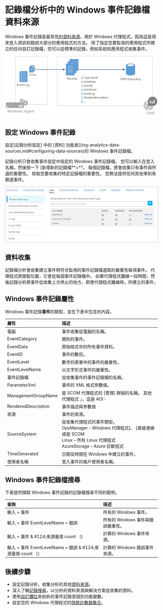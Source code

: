 <properties 
   pageTitle="Windows 事件記錄檔中記錄分析 |Microsoft Azure"
   description="Windows 事件記錄是最常見的資料來源使用記錄分析。  本文將說明如何設定的 Windows 事件記錄檔的收集與他們 OMS 存放庫中建立的記錄的詳細資料。"
   services="log-analytics"
   documentationCenter=""
   authors="bwren"
   manager="jwhit"
   editor="tysonn" />
<tags 
   ms.service="log-analytics"
   ms.devlang="na"
   ms.topic="article"
   ms.tgt_pltfrm="na"
   ms.workload="infrastructure-services"
   ms.date="10/18/2016"
   ms.author="bwren" />

# <a name="windows-event-log-data-sources-in-log-analytics"></a>記錄檔分析中的 Windows 事件記錄檔資料來源

Windows 事件記錄是最常見[的資料來源](log-analytics-data-sources.md)，用於 Windows 代理程式，因為這是用來登入資訊和錯誤大部分的應用程式的方法。  除了指定您要監視的應用程式所建立的任何自訂記錄檔，您可以從標準的記錄，例如系統和應用程式收集事件。

![Windows 事件](media/log-analytics-data-sources-windows-events/overview.png)     

## <a name="configuring-windows-event-logs"></a>設定 Windows 事件記錄

設定[記錄分析設定] 中的 [資料] 功能表](log-analytics-data-sources.md#configuring-data-sources)的 Windows 事件記錄檔。

記錄分析只會收集事件設定中指定的 Windows 事件記錄檔。  您可以輸入在登入名稱，然後按一下 [新增新的記錄檔**+**。  每個記錄檔，將會收集只有事件與所選的重要性。  核取您要收集的特定記錄檔的重要性。  您無法提供任何其他準則來篩選事件。

![設定 Windows 事件](media/log-analytics-data-sources-windows-events/configure.png)


## <a name="data-collection"></a>資料收集

記錄檔分析會收集建立事件時符合監視的事件記錄檔選取的嚴重性每項事件。  代理程式將錄製位置，它會從每個事件記錄檔中。  如果代理程式離線一段時間，然後記錄分析將事件從收集上次停止的地方，即使代理程式離線時，所建立的事件。


## <a name="windows-event-records-properties"></a>Windows 事件記錄屬性

Windows 事件記錄**事件**的類型，並在下表中包含的內容。

| 屬性 | 描述 |
|:--|:--|
| 電腦            | 事件收集從電腦的名稱。 |
| EventCategory       | 類別的事件。 |
| EventData           | 原始格式中的所有事件資料。 |
| EventID             | 事件的數目。 |
| EventLevel          | 數字的表單中的事件的嚴重性。 |
| EventLevelName      | 以文字形式事件的嚴重性。 |
| 事件記錄檔            | 從收集事件的事件記錄檔的名稱。 |
| ParameterXml        | 事件的 XML 格式參數值。 |
| ManagementGroupName | 是 SCOM 代理程式的 [管理] 群組的名稱。  其他代理程式 」，這是 AOI-<workspace ID> |
| RenderedDescription | 事件描述與參數值 |
| 來源              | 事件的來源。 |
| SourceSystem  | 從收集代理程式的事件類型。 <br> OpsManager – Windows 代理程式]、 [直接連線或是 SCOM <br> Linux – 所有 Linux 代理程式  <br> AzureStorage – Azure 診斷程式 |
| TimeGenerated       | 日期及時間在 Windows 中建立的事件。 |
| 使用者名稱            | 登入事件的帳戶使用者名稱。 |



## <a name="log-searches-with-windows-events"></a>Windows 事件記錄檔搜尋

下表提供擷取 Windows 事件記錄的記錄檔搜尋不同的範例。

| 查詢 | 描述 |
|:--|:--|
| 輸入 = 事件 | 所有的 Windows 事件。 |
| 輸入 = 事件 EventLevelName = 錯誤 | 所有的 Windows 事件與錯誤嚴重性。 |
| 輸入 = 事件 & #124;來源量值 count （) | 計算的 Windows 事件來源。 |
| 輸入 = 事件 EventLevelName = 錯誤 & #124;來源量值 count （) | 計算的 Windows 錯誤事件來源。 |

## <a name="next-steps"></a>後續步驟

- 設定記錄分析，收集分析的其他[資料來源](log-analytics-data-sources.md)。
- 深入了解[記錄搜尋](log-analytics-log-searches.md)，以分析的資料來源與解決方案從收集的資料。  
- 使用[自訂欄位](log-analytics-custom-fields.md)來剖析的事件記錄至個別功能變數。
- 設定您的 Windows 代理程式的[效能計數器集合](log-analytics-data-sources-performance-counters.md)。